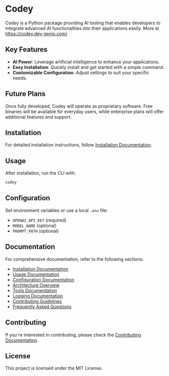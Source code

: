 # Codey

Codey is a Python package providing AI tooling that enables developers to integrate advanced AI functionalities into their applications easily. More at https://codey.dev-genio.com/

## Key Features
- **AI Power**: Leverage artificial intelligence to enhance your applications.
- **Easy Installation**: Quickly install and get started with a simple command.
- **Customizable Configuration**: Adjust settings to suit your specific needs.

## Future Plans
Once fully developed, Codey will operate as proprietary software. Free binaries will be available for everyday users, while enterprise plans will offer additional features and support.

## Installation
For detailed installation instructions, follow [Installation Documentation](docs/installation.md).

## Usage
After installation, run the CLI with:

```bash
codey
```

## Configuration
Set environment variables or use a local `.env` file:
- `OPENAI_API_KEY` (required)
- `MODEL_NAME` (optional)
- `PROMPT_PATH` (optional)

## Documentation
For comprehensive documentation, refer to the following sections:
- [Installation Documentation](docs/installation.md)
- [Usage Documentation](docs/usage.md)
- [Configuration Documentation](docs/configuration.md)
- [Architecture Overview](docs/architecture.md)
- [Tools Documentation](docs/tools.md)
- [Logging Documentation](docs/logging.md)
- [Contributing Guidelines](docs/contributing.md)
- [Frequently Asked Questions](docs/faq.md)

## Contributing
If you're interested in contributing, please check the [Contributing Documentation](docs/contributing.md).

## License
This project is licensed under the MIT License.

